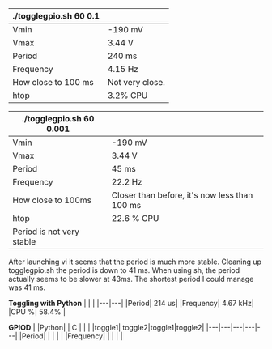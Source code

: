 
|./togglegpio.sh 60 0.1|            |  
|----------------------|------------|   
|Vmin| -190 mV |                        
|Vmax| 3.44 V |                         
|Period| 240 ms|                       
|Frequency| 4.15 Hz|                    
|How close to 100 ms| Not very close.|  
| htop| 3.2% CPU|                     


|./togglegpio.sh 60 0.001 | | 
|-----------------------|------|
 |Vmin| -190 mV|
 |Vmax| 3.44 V|
 |Period| 45 ms|
 |Frequency| 22.2 Hz|
 |How close to 100ms| Closer than before, it's now less than 100 ms |
 |htop| 22.6 % CPU|
 |Period is not very stable|
 
 
 
After launching vi it seems that the period is much more stable.
Cleaning up togglegpio.sh the period is down to 41 ms.
When using sh, the period actually seems to be slower at 43ms.
The shortest period I could manage was 41 ms.




**Toggling with Python**
| | |
|---|---|
|Period| 214 us|
|Frequency| 4.67 kHz|
|CPU %| 58.4% |

**GPIOD**
| |Python| | C | |
| |toggle1| toggle2|toggle1|toggle2|
|---|---|---|---|---|
|Period| | | | |
|Frequency| | | | |


